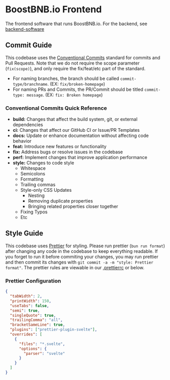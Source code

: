 # BoostBNB.io Frontend

The frontend software that runs BoostBNB.io.
For the backend, see [backend-software](https://github.com/BoostBNB/backend-software)

## Commit Guide

This codebase uses the [Conventional Commits](https://www.conventionalcommits.org) standard for commits and Pull Requests.
Note that we do not require the scope parameter (`fix(scope)`), and only require the fix/feat/etc part of the standard.

- For naming branches, the branch should be called `commit-type/branchname`. (EX: `fix/broken-homepage`)
- For naming PRs and Commits, the PR/Commit should be titled `commit-type: message`. (EX: `fix: Broken homepage`)

### Conventional Commits Quick Reference

- **build:** Changes that affect the build system, git, or external dependencies
- **ci:** Changes that affect our GitHub CI or Issue/PR Templates
- **docs:** Update or enhance documentation without affecting code behavior
- **feat:** Introduce new features or functionality
- **fix:** Address bugs or resolve issues in the codebase
- **perf:** Implement changes that improve application performance
- **style:** Changes to code style
  - Whitespace
  - Semicolons
  - Formatting
  - Trailing commas
  - Style-only CSS Updates
    - Nesting
    - Removing duplicate properties
    - Bringing related properties closer together
  - Fixing Typos
  - Etc

## Style Guide

This codebase uses [Prettier](https://prettier.io/) for styling.
Please run prettier (`bun run format`) after changing any code in the codebase to keep everything readable.
If you forget to run it before commiting your changes,
you may run prettier and then commit its changes with `git commit -a -m "style: Prettier format"`.
The prettier rules are viewable in our [.prettierrc](https://github.com/BoostBNB/frontend-software/blob/master/.prettierrc) or below.

### Prettier Configuration

```json
{
  "tabWidth": 2,
  "printWidth": 150,
  "useTabs": false,
  "semi": true,
  "singleQuote": true,
  "trailingComma": "all",
  "bracketSameLine": true,
  "plugins": ["prettier-plugin-svelte"],
  "overrides": [
    {
      "files": "*.svelte",
      "options": {
        "parser": "svelte"
      }
    }
  ]
}
```
